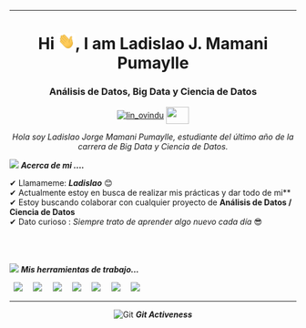 <hr>
<h1 align="center">Hi <img src="https://raw.githubusercontent.com/ABSphreak/ABSphreak/master/gifs/Hi.gif" width="30px">, I am Ladislao J. Mamani Pumaylle </h1>
<h3 align="center">Análisis de Datos, Big Data y Ciencia de Datos</h3>
<p align="center">
<a href="https://www.linkedin.com/in/ladislao-jorge-mamani-pumaylle-b8b100228" target="blank"><img align="center" src="https://image.flaticon.com/icons/png/128/174/174857.png" alt="lin_ovindu" height="30" width="40" /></a>  
<a href = "mailto: oumw.udesh@gmail.com"><img align="center" src="https://seeklogo.com/images/G/gmail-new-2020-logo-32DBE11BB4-seeklogo.com.png" height="30" width="40" /></a>
</p>
</p>
<p align="center">
  <em>
  Hola soy Ladislao Jorge Mamani Pumaylle, estudiante del último año de la carrera de Big Data y Ciencia de Datos.
    </em> 
  
<img src="https://media.giphy.com/media/iY8CRBdQXODJSCERIr/giphy.gif" width="30px">&nbsp;***Acerca de mi ....***

✔ Llamameme: ***Ladislao*** 😊 <br>
✔ Actualmente estoy en busca de realizar mis prácticas y dar todo de mi**<br>
✔ Estoy buscando colaborar con cualquier proyecto de **Análisis de Datos / Ciencia de Datos**<br>
✔ Dato curioso : *Siempre trato de aprender algo nuevo cada día* 😎<br><br><br><br>

 <img src="https://media.giphy.com/media/iY8CRBdQXODJSCERIr/giphy.gif" width="20px">&nbsp;***Mis herramientas de trabajo...***
<p align="left">
   <code> <img height="50" src="https://upload.wikimedia.org/wikipedia/commons/thumb/0/0a/Python.svg/2048px-Python.svg.png"> </code>
  <code> <img height="50" src="https://www.vectorlogo.zone/logos/jupyter/jupyter-ar21.svg"> </code>
  <code> <img height="50" src="https://www.vectorlogo.zone/logos/mysql/mysql-ar21.svg"> </code>
  <code> <img height="50" src="https://upload.wikimedia.org/wikipedia/commons/thumb/e/ed/Pandas_logo.svg/768px-Pandas_logo.svg.png"> </code>
  <code> <img height="50" src="https://www.vectorlogo.zone/logos/numpy/numpy-ar21.svg"> </code>
  <code> <img height="50" src="https://raw.githubusercontent.com/valohai/ml-logos/master/scipy.svg"> </code>
   <code> <img height="50" src="https://www.vectorlogo.zone/logos/tensorflow/tensorflow-ar21.svg"> </code>
  <hr>
  <p align="center">
 <img src="https://media.giphy.com/media/W5eoZHPpUx9sapR0eu/giphy.gif" width="30px" alt="Git"/>&nbsp;<i><b>Git Activeness</b></i></p>
 
